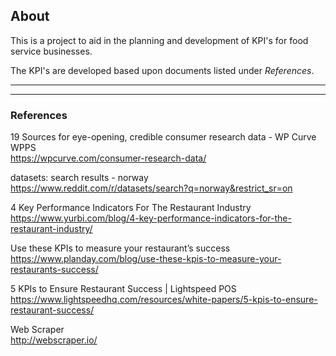 ## About
This is a project to aid in the planning and development of KPI's for food service businesses.

The KPI's are developed based upon documents listed under *References*.

***

***
### References

19 Sources for eye-opening, credible consumer research data - WP Curve WPPS  
https://wpcurve.com/consumer-research-data/

datasets: search results - norway  
https://www.reddit.com/r/datasets/search?q=norway&restrict_sr=on

4 Key Performance Indicators For The Restaurant Industry  
https://www.yurbi.com/blog/4-key-performance-indicators-for-the-restaurant-industry/

Use these KPIs to measure your restaurant’s success  
https://www.planday.com/blog/use-these-kpis-to-measure-your-restaurants-success/

5 KPIs to Ensure Restaurant Success | Lightspeed POS  
https://www.lightspeedhq.com/resources/white-papers/5-kpis-to-ensure-restaurant-success/

Web Scraper  
http://webscraper.io/
